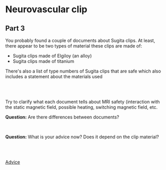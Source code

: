 # Neurovascular clip

## Part 3

You probably found a couple of documents about Sugita clips. At least, there
appear to be two types of material these clips are made of:

* Sugita clips made of Elgiloy (an alloy)
* Sugita clips made of titanium 

There's also a list of type numbers of Sugita clips that are safe which also
includes a statement about the materials used

<br>
<br>

Try to clarify what each document tells about MRI safety (interaction
with the static magnetic field, possible heating, switching magnetic field, etc.

**Question:** Are there differences between documents?

<br>

**Question:** What is your advice now? Does it depend on the clip material?

<br>
<br>

[Advice](advice.md)
